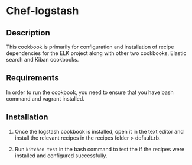 # Chef-logstash

## Description

This cookbook is primarily for configuration and installation of recipe dependencies for the ELK project along with
other two cookbooks, Elastic search and Kiban cookbooks.

## Requirements

In order to run the cookbook, you need to ensure that you have bash command and vagrant installed.

## Installation

1. Once the logstash cookbook is installed, open it in the text editor and install the relevant recipes in the recipes folder > default.rb.

2. Run `kitchen test` in the bash command to test the if the recipes were installed and configured successfully.
